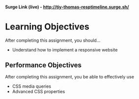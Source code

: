 #### Surge Link (live) - http://tiy-thomas-resptimeline.surge.sh/ 

# Learning Objectives

After completing this assignment, you should…

- Understand how to implement a responsive website

## Performance Objectives

After completing this assignment, you be able to effectively use

- CSS media queries
- Advanced CSS properties
